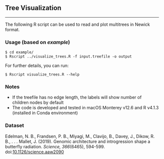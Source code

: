## Tree Visualization
---
The following R script can be used to read and plot multitrees in Newick format.

### Usage (based on *example*)
```
$ cd example/
$ Rscript ../visualize_trees.R -f input.treefile -o output
```

For further details, you can run:
```
$ Rscript visualize_trees.R --help
```

### Notes
- If the treefile has no edge length, the labels will show number of children nodes by default
- The code is developed and tested in macOS Monterey v12.6 and R v4.1.3 (installed in Conda environment)

### Dataset
<p>Edelman, N. B., Frandsen, P. B., Miyagi, M., Clavijo, B., Davey, J., Dikow, R. B., . . . Mallet, J. (2019). Genomic architecture and introgression shape a butterfly radiation. <i>Science, 366</i>(6465), 594-599. doi:<a href="https://doi.org/10.1126/science.aaw2090">10.1126/science.aaw2090</a></p>